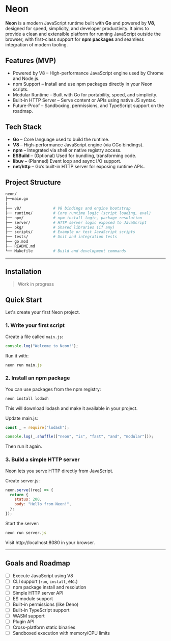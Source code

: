 # Neon

**Neon** is a modern JavaScript runtime built with **Go** and powered by **V8**, designed for speed, simplicity, and developer productivity. It aims to provide a clean and extensible platform for running JavaScript outside the browser, with first-class support for **npm packages** and seamless integration of modern tooling.

## Features (MVP)

- Powered by V8 – High-performance JavaScript engine used by Chrome and Node.js.
- npm Support – Install and use npm packages directly in your Neon scripts.
- Modular Runtime – Built with Go for portability, speed, and simplicity.
- Built-in HTTP Server – Serve content or APIs using native JS syntax.
- Future-Proof – Sandboxing, permissions, and TypeScript support on the roadmap.

## Tech Stack

- **Go** – Core language used to build the runtime.
- **V8** – High-performance JavaScript engine (via CGo bindings).
- **npm** – Integrated via shell or native registry access.
- **ESBuild** – (Optional) Used for bundling, transforming code.
- **libuv** – (Planned) Event loop and async I/O support.
- **net/http** – Go’s built-in HTTP server for exposing runtime APIs.

## Project Structure

```graphql
neon/             
├──main.go
|           
├── v8/              # V8 bindings and engine bootstrap
├── runtime/         # Core runtime logic (script loading, eval)
├── npm/             # npm install logic, package resolution
├── server/          # HTTP server logic exposed to JavaScript
├── pkg/             # Shared libraries (if any)
├── scripts/         # Example or test JavaScript scripts
├── tests/           # Unit and integration tests
├── go.mod
├── README.md
└── Makefile         # Build and development commands
```

---

## Installation

> Work in progress


## Quick Start

Let's create your first Neon project.

### 1. Write your first script

Create a file called `main.js`:

```js
console.log("Welcome to Neon!");
``` 

Run it with:

```js
neon run main.js
```

### 2. Install an npm package

You can use packages from the npm registry:

```js
neon install lodash
```

This will download lodash and make it available in your project.

Update main.js:

```js
const _ = require("lodash");

console.log(_.shuffle(["neon", "is", "fast", "and", "modular"]));
```

Then run it again.

### 3. Build a simple HTTP server

Neon lets you serve HTTP directly from JavaScript.

Create server.js:

```js
neon.serve((req) => {
  return {
    status: 200,
    body: "Hello from Neon!",
  };
});
```

Start the server:

```js
neon run server.js
```

Visit http://localhost:8080 in your browser.

---

## Goals and Roadmap

- [ ] Execute JavaScript using V8
- [ ] CLI support (`run`, `install`, etc.)
- [ ] npm package install and resolution
- [ ] Simple HTTP server API
- [ ] ES module support
- [ ] Built-in permissions (like Deno)
- [ ] Built-in TypeScript support
- [ ] WASM support
- [ ] Plugin API
- [ ] Cross-platform static binaries
- [ ] Sandboxed execution with memory/CPU limits
